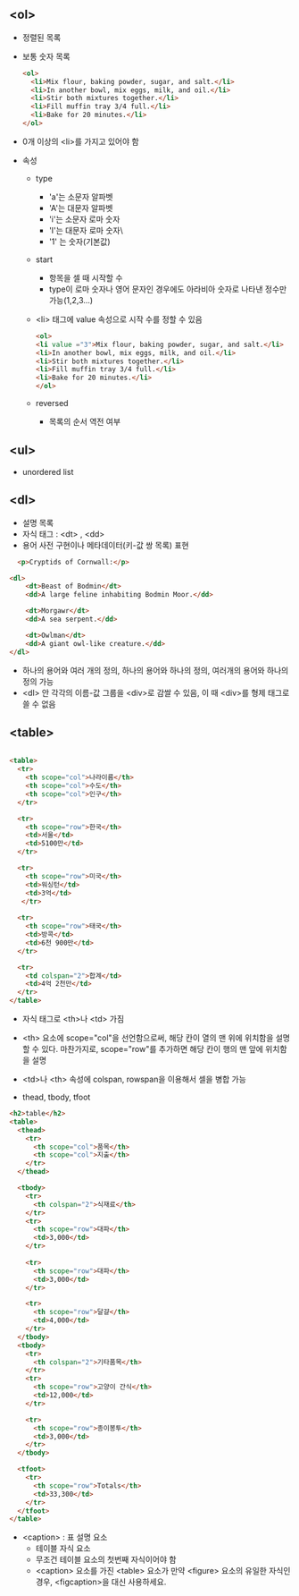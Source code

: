  ## &lt;ol&gt;
- 정렬된 목록
- 보통 숫자 목록

  ```html
  <ol>
    <li>Mix flour, baking powder, sugar, and salt.</li>
    <li>In another bowl, mix eggs, milk, and oil.</li>
    <li>Stir both mixtures together.</li>
    <li>Fill muffin tray 3/4 full.</li>
    <li>Bake for 20 minutes.</li>
  </ol>
  ```
- 0개 이상의 &lt;li&gt;를 가지고 있어야 함
- 속성
  - type 
    - 'a'는 소문자 알파벳
    - 'A'는 대문자 알파벳
    - 'i'는 소문자 로마 숫자
    - 'I'는 대문자 로마 숫자\
    - '1' 는 숫자(기본값)
  - start 
    - 항목을 셀 때 시작할 수
    - type이 로마 숫자나 영어 문자인 경우에도 아라비아 숫자로 나타낸 정수만 가능(1,2,3...)

  - &lt;li&gt; 태그에 value 속성으로 시작 수를 정할 수 있음
 
      ```html
      <ol>
      <li value ="3">Mix flour, baking powder, sugar, and salt.</li>
      <li>In another bowl, mix eggs, milk, and oil.</li>
      <li>Stir both mixtures together.</li>
      <li>Fill muffin tray 3/4 full.</li>
      <li>Bake for 20 minutes.</li>
      </ol>
      
      ```

  - reversed
    - 목록의 순서 역전 여부

 ## &lt;ul&gt;
- unordered list

## &lt;dl&gt;

- 설명 목록
- 자식 태그 : &lt;dt&gt; , &lt;dd&gt;
- 용어 사전 구현이나 메타데이터(키-값 쌍 목록) 표현

```html
  <p>Cryptids of Cornwall:</p>

<dl>
    <dt>Beast of Bodmin</dt>
    <dd>A large feline inhabiting Bodmin Moor.</dd>

    <dt>Morgawr</dt>
    <dd>A sea serpent.</dd>

    <dt>Owlman</dt>
    <dd>A giant owl-like creature.</dd>
</dl>
```
  - 하나의 용어와 여러 개의 정의, 하나의 용어와 하나의 정의, 여러개의 용어와 하나의 정의 가능
  - &lt;dl&gt; 안 각각의 이름-값 그룹을 &lt;div&gt;로 감쌀 수 있음, 이 때 &lt;div&gt;를 형제 태그로 쓸 수 없음


## &lt;table&gt;

```html

<table>
  <tr>
    <th scope="col">나라이름</th>
    <th scope="col">수도</th>
    <th scope="col">인구</th>
  </tr>

  <tr>
    <th scope="row">한국</th>
    <td>서울</td>
    <td>5100만</td>
  </tr>

  <tr>
    <th scope="row">미국</th>
    <td>워싱턴</td>
    <td>3억</td>
   </tr>
   
  <tr>
    <th scope="row">태국</th>
    <td>방콕</td>
    <td>6천 900만</td>
  </tr>

  <tr>
    <td colspan="2">합계</td>
    <td>4억 2천만</td>
  </tr>
</table>  

```

- 자식 태그로 &lt;th&gt;나 &lt;td&gt; 가짐  
- &lt;th&gt; 요소에 scope="col"을 선언함으로써, 해당 칸이 열의 맨 위에 위치함을 설명할 수 있다. 마찬가지로, scope="row"를 추가하면 해당 칸이 행의 맨 앞에 위치함을 설명
- &lt;td&gt;나 &lt;th&gt; 속성에 colspan, rowspan을 이용해서 셀을 병합 가능

- thead, tbody, tfoot

```html
<h2>table</h2>
<table>
  <thead>
    <tr>
      <th scope="col">품목</th>
      <th scope="col">지출</th>
    </tr>
  </thead>

  <tbody>
    <tr>
      <th colspan="2">식재료</th>
    </tr>  
    <tr>
      <th scope="row">대파</th>
      <td>3,000</td>
    </tr>
    
    <tr>
      <th scope="row">대파</th>
      <td>3,000</td>
    </tr>

    <tr>
      <th scope="row">달걀</th>
      <td>4,000</td>
    </tr>
  </tbody>
  <tbody> 
    <tr>
      <th colspan="2">기타품목</th>
    </tr> 
    <tr>
      <th scope="row">고양이 간식</th>
      <td>12,000</td>
    </tr>

    <tr>
      <th scope="row">종이봉투</th>
      <td>3,000</td>
    </tr>
  </tbody>

  <tfoot>
    <tr>
      <th scope="row">Totals</th>
      <td>33,300</td>
    </tr>
  </tfoot> 
</table>

```

- &lt;caption&gt; : 표 설명 요소
  - 테이블 자식 요소
  - 무조건 테이블 요소의 첫번째 자식이어야 함
  - &lt;caption&gt; 요소를 가진 &lt;table&gt; 요소가 만약 &lt;figure&gt; 요소의 유일한 자식인 경우, &lt;figcaption&gt;을 대신 사용하세요. 




